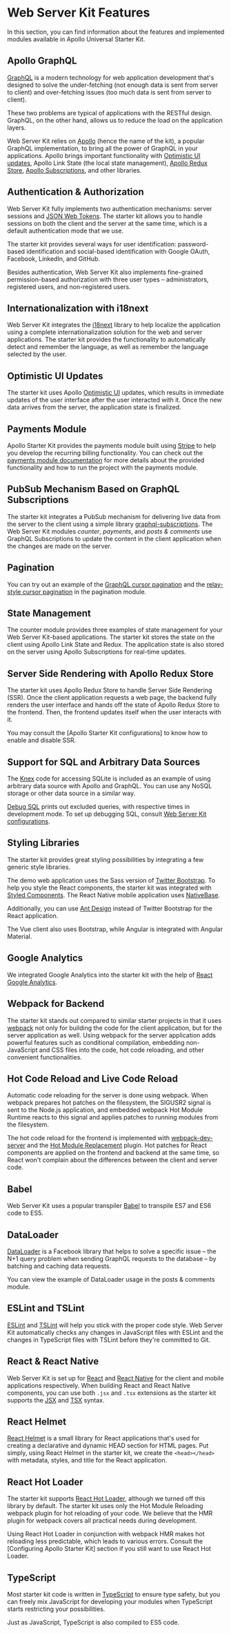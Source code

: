 # Web Server Kit Features

In this section, you can find information about the features and implemented modules available in Apollo Universal
Starter Kit.

## Apollo GraphQL

[GraphQL] is a modern technology for web application development that's designed to solve the under-fetching
(not enough data is sent from server to client) and over-fetching issues (too much data is sent from server to client).

These two problems are typical of applications with the RESTful design. GraphQL, on the other hand, allows us to reduce
the load on the application layers.

Web Server Kit relies on [Apollo] (hence the name of the kit), a popular GraphQL implementation, to bring
all the power of GraphQL in your applications. Apollo brings important functionality with
[Optimistic UI updates](#optimistic-ui-updates), Apollo Link State (the local state management),
[Apollo Redux Store](#server-side-rendering-with-apollo-redux-store), [Apollo Subscriptions], and other libraries.

## Authentication & Authorization

Web Server Kit fully implements two authentication mechanisms: server sessions and [JSON Web Tokens]. The
starter kit allows you to handle sessions on both the client and the server at the same time, which is a default
authentication mode that we use.

The starter kit provides several ways for user identification: password-based identification and social-based
identification with Google OAuth, Facebook, LinkedIn, and GitHub.

Besides authentication, Web Server Kit also implements fine-grained permission-based authorization with
three user types &ndash; administrators, registered users, and non-registered users.

## Internationalization with i18next

Web Server Kit integrates the [i18next] library to help localize the application using a complete
internationalization solution for the web and server applications. The starter kit provides the functionality to
automatically detect and remember the language, as well as remember the language selected by the user.

## Optimistic UI Updates

The starter kit uses Apollo [Optimistic UI] updates, which results in immediate updates of the user interface after the
user interacted with it. Once the new data arrives from the server, the application state is finalized.

## Payments Module

Apollo Starter Kit provides the payments module built using [Stripe] to help you develop the recurring billing
functionality. You can check out the [payments module documentation] for more details about the provided functionality
and how to run the project with the payments module.

## PubSub Mechanism Based on GraphQL Subscriptions

The starter kit integrates a PubSub mechanism for delivering live data from the server to the client using a simple
library [graphql-subscriptions]. The Web Server Kit modules _counter_, _payments_, and _posts & comments_
use GraphQL Subscriptions to update the content in the client application when the changes are made on the server.

## Pagination

You can try out an example of the [GraphQL cursor pagination] and the [relay-style cursor pagination] in the pagination
module.

## State Management

The counter module provides three examples of state management for your Web Server Kit-based applications.
The starter kit stores the state on the client using Apollo Link State and Redux. The application state is also stored
on the server using Apollo Subscriptions for real-time updates.

## Server Side Rendering with Apollo Redux Store

The starter kit uses Apollo Redux Store to handle Server Side Rendering (SSR). Once the client application requests a
web page, the backend fully renders the user interface and hands off the state of Apollo Redux Store to the frontend.
Then, the frontend updates itself when the user interacts with it.

You may consult the [Apollo Starter Kit configurations] to know how to enable and disable SSR.

## Support for SQL and Arbitrary Data Sources

The [Knex] code for accessing SQLite is included as an example of using arbitrary data source with Apollo and
GraphQL. You can use any NoSQL storage or other data source in a similar way.

[Debug SQL] prints out excluded queries, with respective times in development mode. To set up debugging SQL, consult
[Web Server Kit configurations].

## Styling Libraries

The starter kit provides great styling possibilities by integrating a few generic style libraries.

The demo web application uses the Sass version of [Twitter Bootstrap]. To help you style the React components, the
starter kit was integrated with [Styled Components]. The React Native mobile application uses [NativeBase].

Additionally, you can use [Ant Design] instead of Twitter Bootstrap for the React application.

The Vue client also uses Bootstrap, while Angular is integrated with Angular Material.

## Google Analytics

We integrated Google Analytics into the starter kit with the help of [React Google Analytics].

## Webpack for Backend

The starter kit stands out compared to similar starter projects in that it uses [webpack] not only for building the code
for the client application, but for the server application as well. Using webpack for the server application adds
powerful features such as conditional compilation, embedding non-JavaScript and CSS files into the code, hot code
reloading, and other convenient functionalities.

## Hot Code Reload and Live Code Reload

Automatic code reloading for the server is done using webpack. When webpack prepares hot patches on the filesystem, the
SIGUSR2 signal is sent to the Node.js application, and embedded webpack Hot Module Runtime reacts to this signal and
applies patches to running modules from the filesystem.

The hot code reload for the frontend is implemented with [webpack-dev-server] and the [Hot Module Replacement] plugin.
Hot patches for React components are applied on the frontend and backend at the same time, so React won't complain
about the differences between the client and server code.

## Babel

Web Server Kit uses a popular transpiler [Babel] to transpile ES7 and ES6 code to ES5.

## DataLoader

[DataLoader] is a Facebook library that helps to solve a specific issue &ndash; the N+1 query problem when sending
GraphQL requests to the database &ndash; by batching and caching data requests.

You can view the example of DataLoader usage in the posts & comments module.

## ESLint and TSLint

[ESLint] and [TSLint] will help you stick with the proper code style. Web Server Kit automatically checks
any changes in JavaScript files with ESLint and the changes in TypeScript files with TSLint before they're committed to
Git.

## React & React Native

Web Server Kit is set up for [React] and [React Native] for the client and mobile applications
respectively. When building React and React Native components, you can use both `.jsx` and `.tsx` extensions as the
starter kit supports the [JSX] and [TSX] syntax.

## React Helmet

[React Helmet] is a small library for React applications that's used for creating a declarative and dynamic HEAD
section for HTML pages. Put simply, using React Helmet in the starter kit, we create the `<head></head>` with metadata,
styles, and title for the React application.

## React Hot Loader

The starter kit supports [React Hot Loader], although we turned off this library by default. The starter kit uses only
the Hot Module Reloading webpack plugin for hot reloading of your code. We believe that the HMR plugin for webpack
covers all practical needs during development.

Using React Hot Loader in conjunction with webpack HMR makes hot reloading less predictable, which leads to various
errors. Consult the [Configuring Apollo Starter Kit] section if you still want to use React Hot Loader.

## TypeScript

Most starter kit code is written in [TypeScript] to ensure type safety, but you can freely mix JavaScript for developing
your modules when TypeScript starts restricting your possibilities.

Just as JavaScript, TypeScript is also compiled to ES5 code.

[graphql]: https://graphql.org/
[apollo]: http://www.apollostack.com
[apollo subscriptions]: https://www.apollographql.com/docs/apollo-server/features/subscriptions.html
[json web tokens]: https://jwt.io/
[i18next]: https://www.i18next.com
[optimistic ui]: https://www.apollographql.com/docs/react/features/optimistic-ui.html
[stripe]: https://stripe.com
[payments module documentation]: /docs/modules/Stripe%20Subscription.md
[graphql-subscriptions]: https://github.com/apollographql/graphql-subscriptions
[graphql cursor pagination]: https://medium.com/@gethylgeorge/infinite-scrolling-in-react-using-apollo-and-react-virtualized-graphql-cursor-pagination-bf80617a8a1a#.jkmmu9qz8
[relay-style cursor pagination]: http://dev.apollodata.com/react/pagination.html#relay-cursors
[knex]: http://knexjs.org
[debug sql]: https://spin.atomicobject.com/2017/03/27/timing-queries-knexjs-nodejs/
[web server kit configurations]: /docs/Configuration.md
[twitter bootstrap]: http://getbootstrap.com
[styled components]: https://www.styled-components.com/
[nativebase]: https://nativebase.io
[ant design]: https://ant.design
[react google analytics]: https://github.com/react-ga/react-ga
[webpack]: https://webpack.js.org/
[haul cli]: https://github.com/callstack-io/haul
[metro]: https://facebook.github.io/metro/
[expo]: https://expo.io
[webpack-dev-server]: https://webpack.js.org/configuration/dev-server/
[hot module replacement]: https://webpack.js.org/plugins/hot-module-replacement-plugin/
[babel]: https://babeljs.io/
[dataloader]: https://github.com/facebook/dataloader
[eslint]: https://eslint.org/
[tslint]: https://palantir.github.io/tslint/
[react]: https://reactjs.org/
[react native]: https://facebook.github.io/react-native/
[jsx]: https://reactjs.org/docs/jsx-in-depth.html
[tsx]: https://www.typescriptlang.org/docs/handbook/jsx.html
[react helmet]: https://www.npmjs.com/package/react-helmet
[react hot loader]: https://github.com/gaearon/react-hot-loader
[typescript]: https://www.typescriptlang.org/
